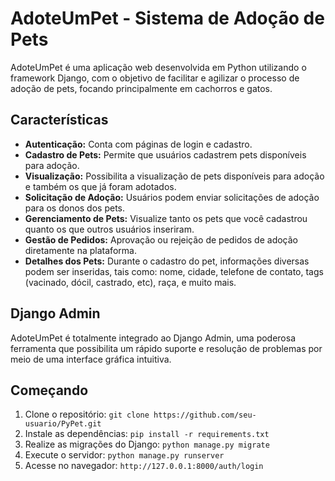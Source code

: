 # AdoteUmPet - Sistema de Adoção de Pets

AdoteUmPet é uma aplicação web desenvolvida em Python utilizando o framework Django, com o objetivo de facilitar e agilizar o processo de adoção de pets, focando principalmente em cachorros e gatos.

## Características

- **Autenticação:** Conta com páginas de login e cadastro.
- **Cadastro de Pets:** Permite que usuários cadastrem pets disponíveis para adoção.
- **Visualização:** Possibilita a visualização de pets disponíveis para adoção e também os que já foram adotados.
- **Solicitação de Adoção:** Usuários podem enviar solicitações de adoção para os donos dos pets.
- **Gerenciamento de Pets:** Visualize tanto os pets que você cadastrou quanto os que outros usuários inseriram.
- **Gestão de Pedidos:** Aprovação ou rejeição de pedidos de adoção diretamente na plataforma.
- **Detalhes dos Pets:** Durante o cadastro do pet, informações diversas podem ser inseridas, tais como: nome, cidade, telefone de contato, tags (vacinado, dócil, castrado, etc), raça, e muito mais.

## Django Admin

AdoteUmPet é totalmente integrado ao Django Admin, uma poderosa ferramenta que possibilita um rápido suporte e resolução de problemas por meio de uma interface gráfica intuitiva.

## Começando

1. Clone o repositório: `git clone https://github.com/seu-usuario/PyPet.git`
2. Instale as dependências: `pip install -r requirements.txt`
3. Realize as migrações do Django: `python manage.py migrate`
4. Execute o servidor: `python manage.py runserver`
5. Acesse no navegador: `http://127.0.0.1:8000/auth/login`
</p>

